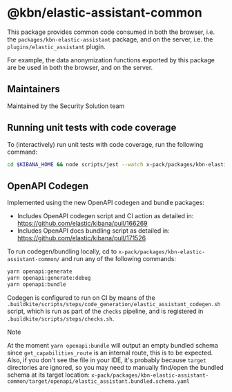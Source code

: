 # @kbn/elastic-assistant-common

This package provides common code consumed in both the browser, i.e. the
`packages/kbn-elastic-assistant` package, and on the server, i.e. the
`plugins/elastic_assistant` plugin.

For example, the data anonymization functions exported by this package
are be used in both the browser, and on the server.

## Maintainers

Maintained by the Security Solution team

## Running unit tests with code coverage

To (interactively) run unit tests with code coverage, run the following command:

```sh
cd $KIBANA_HOME && node scripts/jest --watch x-pack/packages/kbn-elastic-assistant-common --coverage
```

## OpenAPI Codegen

Implemented using the new OpenAPI codegen and bundle packages:
* Includes OpenAPI codegen script and CI action as detailed in: https://github.com/elastic/kibana/pull/166269
* Includes OpenAPI docs bundling script as detailed in: https://github.com/elastic/kibana/pull/171526

To run codegen/bundling locally, cd to `x-pack/packages/kbn-elastic-assistant-common/` and run any of the following commands:

```bash
yarn openapi:generate
yarn openapi:generate:debug
yarn openapi:bundle
```

Codegen is configured to run on CI by means of the `.buildkite/scripts/steps/code_generation/elastic_assistant_codegen.sh` script, which is run as part of the `checks` pipeline, and is registered in `.buildkite/scripts/steps/checks.sh`.

> [!NOTE]
> At the moment `yarn openapi:bundle` will output an empty bundled schema since `get_capabilities_route` is an internal route, this is to be expected. Also, if you don't see the file in your IDE, it's probably because `target` directories are ignored, so you may need to manually find/open the bundled schema at its target location: `x-pack/packages/kbn-elastic-assistant-common/target/openapi/elastic_assistant.bundled.schema.yaml`
